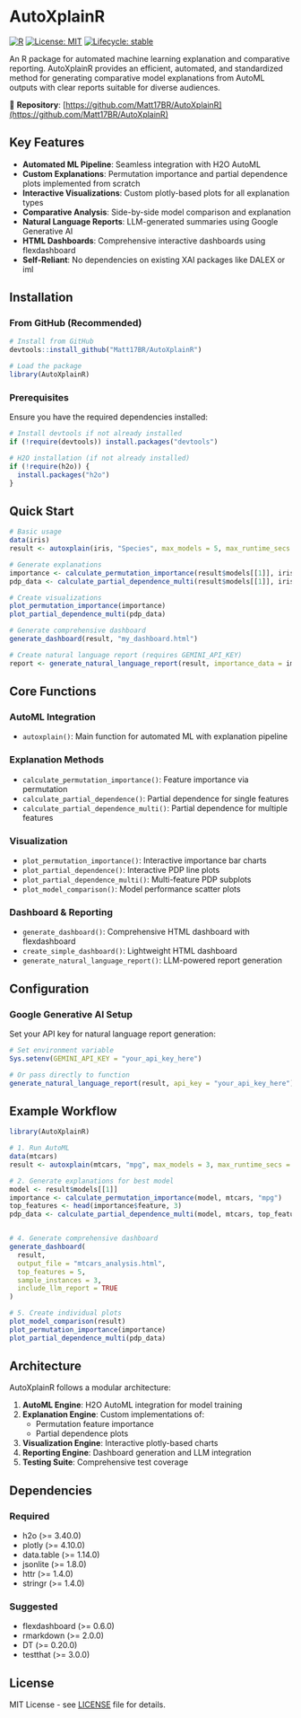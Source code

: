 # AutoXplainR

[![R](https://img.shields.io/badge/R-%3E%3D4.0.0-blue.svg)](https://www.r-project.org/)
[![License: MIT](https://img.shields.io/badge/License-MIT-yellow.svg)](https://opensource.org/licenses/MIT)
[![Lifecycle: stable](https://img.shields.io/badge/lifecycle-stable-brightgreen.svg)](https://lifecycle.r-lib.org/articles/stages.html#stable)

An R package for automated machine learning explanation and comparative reporting. AutoXplainR provides an efficient, automated, and standardized method for generating comparative model explanations from AutoML outputs with clear reports suitable for diverse audiences.

🔗 **Repository**: [https://github.com/Matt17BR/AutoXplainR](https://github.com/Matt17BR/AutoXplainR)

## Key Features

- **Automated ML Pipeline**: Seamless integration with H2O AutoML
- **Custom Explanations**: Permutation importance and partial dependence plots implemented from scratch
- **Interactive Visualizations**: Custom plotly-based plots for all explanation types
- **Comparative Analysis**: Side-by-side model comparison and explanation
- **Natural Language Reports**: LLM-generated summaries using Google Generative AI
- **HTML Dashboards**: Comprehensive interactive dashboards using flexdashboard
- **Self-Reliant**: No dependencies on existing XAI packages like DALEX or iml

## Installation

### From GitHub (Recommended)

```r
# Install from GitHub
devtools::install_github("Matt17BR/AutoXplainR")

# Load the package
library(AutoXplainR)
```

### Prerequisites

Ensure you have the required dependencies installed:

```r
# Install devtools if not already installed
if (!require(devtools)) install.packages("devtools")

# H2O installation (if not already installed)
if (!require(h2o)) {
  install.packages("h2o")
}
```

## Quick Start

```r
# Basic usage
data(iris)
result <- autoxplain(iris, "Species", max_models = 5, max_runtime_secs = 300)

# Generate explanations
importance <- calculate_permutation_importance(result$models[[1]], iris, "Species")
pdp_data <- calculate_partial_dependence_multi(result$models[[1]], iris, c("Petal.Length", "Sepal.Width"))

# Create visualizations
plot_permutation_importance(importance)
plot_partial_dependence_multi(pdp_data)

# Generate comprehensive dashboard
generate_dashboard(result, "my_dashboard.html")

# Create natural language report (requires GEMINI_API_KEY)
report <- generate_natural_language_report(result, importance_data = importance)
```

## Core Functions

### AutoML Integration
- `autoxplain()`: Main function for automated ML with explanation pipeline

### Explanation Methods
- `calculate_permutation_importance()`: Feature importance via permutation
- `calculate_partial_dependence()`: Partial dependence for single features
- `calculate_partial_dependence_multi()`: Partial dependence for multiple features

### Visualization
- `plot_permutation_importance()`: Interactive importance bar charts
- `plot_partial_dependence()`: Interactive PDP line plots
- `plot_partial_dependence_multi()`: Multi-feature PDP subplots
- `plot_model_comparison()`: Model performance scatter plots

### Dashboard & Reporting
- `generate_dashboard()`: Comprehensive HTML dashboard with flexdashboard
- `create_simple_dashboard()`: Lightweight HTML dashboard
- `generate_natural_language_report()`: LLM-powered report generation

## Configuration

### Google Generative AI Setup
Set your API key for natural language report generation:

```r
# Set environment variable
Sys.setenv(GEMINI_API_KEY = "your_api_key_here")

# Or pass directly to function
generate_natural_language_report(result, api_key = "your_api_key_here")
```

## Example Workflow

```r
library(AutoXplainR)

# 1. Run AutoML
data(mtcars)
result <- autoxplain(mtcars, "mpg", max_models = 3, max_runtime_secs = 180)

# 2. Generate explanations for best model
model <- result$models[[1]]
importance <- calculate_permutation_importance(model, mtcars, "mpg")
top_features <- head(importance$feature, 3)
pdp_data <- calculate_partial_dependence_multi(model, mtcars, top_features)


# 4. Generate comprehensive dashboard
generate_dashboard(
  result, 
  output_file = "mtcars_analysis.html",
  top_features = 5,
  sample_instances = 3,
  include_llm_report = TRUE
)

# 5. Create individual plots
plot_model_comparison(result)
plot_permutation_importance(importance)
plot_partial_dependence_multi(pdp_data)
```

## Architecture

AutoXplainR follows a modular architecture:

1. **AutoML Engine**: H2O AutoML integration for model training
2. **Explanation Engine**: Custom implementations of:
   - Permutation feature importance
   - Partial dependence plots
3. **Visualization Engine**: Interactive plotly-based charts
4. **Reporting Engine**: Dashboard generation and LLM integration
5. **Testing Suite**: Comprehensive test coverage

## Dependencies

### Required
- h2o (>= 3.40.0)
- plotly (>= 4.10.0) 
- data.table (>= 1.14.0)
- jsonlite (>= 1.8.0)
- httr (>= 1.4.0)
- stringr (>= 1.4.0)

### Suggested
- flexdashboard (>= 0.6.0)
- rmarkdown (>= 2.0.0)
- DT (>= 0.20.0)
- testthat (>= 3.0.0)


## License

MIT License - see [LICENSE](LICENSE) file for details.

